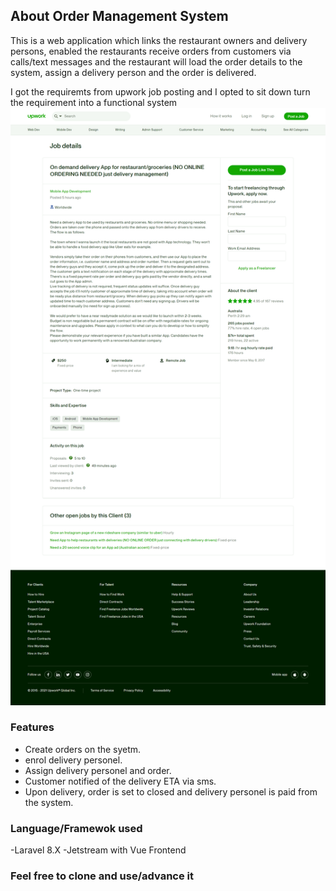 
## About Order  Management System

This is a web application which links the restaurant owners and delivery persons, enabled the restaurants receive orders from customers via calls/text messages and the restaurant will load the order details to the system, assign a delivery person and the order is delivered.

I got the requiremts from upwork job posting and I opted to sit down turn the requirement into a functional system
![The project Requirements from Upwork](/public/img/project.png)
                                                                                                                                                                                                
### Features
- Create orders on the syetm.
- enrol delivery personel.
- Assign delivery personel and order.
- Customer notified of the delivery ETA via sms.
- Upon delivery, order is set to closed and delivery personel is paid from the system.

### Language/Framewok used
-Laravel  8.X
-Jetstream with Vue Frontend

### Feel free to clone and use/advance it 


